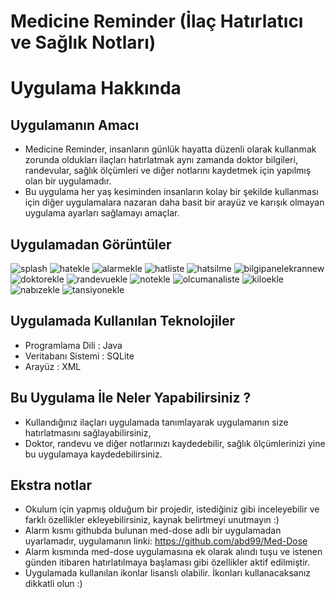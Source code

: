 # Medicine Reminder (İlaç Hatırlatıcı ve Sağlık Notları)

# Uygulama Hakkında

## Uygulamanın Amacı

- Medicine Reminder, insanların günlük hayatta düzenli olarak kullanmak zorunda oldukları ilaçları hatırlatmak
aynı zamanda doktor bilgileri, randevular, sağlık ölçümleri ve diğer notlarını kaydetmek için yapılmış olan bir 
uygulamadır.
- Bu uygulama her yaş kesiminden insanların kolay bir şekilde kullanması için diğer uygulamalara nazaran daha basit
bir arayüz ve karışık olmayan uygulama ayarları sağlamayı amaçlar.

## Uygulamadan Görüntüler

![splash](https://user-images.githubusercontent.com/82881652/176002558-4cc9c54d-ea04-4500-8c37-28f38ac776d1.jpeg)
![hatekle](https://user-images.githubusercontent.com/82881652/176002822-8182c12c-8a20-4d90-9d3a-56aeadd920e3.jpeg)
![alarmekle](https://user-images.githubusercontent.com/82881652/176003037-0c119636-cedc-42c7-b5cb-c26c95f32cd0.jpeg)
![hatliste](https://user-images.githubusercontent.com/82881652/176003271-6c861dd8-517f-403a-a04c-dc3a3680bed0.jpeg)
![hatsilme](https://user-images.githubusercontent.com/82881652/176003382-6f8f2244-dd97-4004-9fef-67d7650a4194.jpeg)
![bilgipanelekrannew](https://user-images.githubusercontent.com/82881652/176003540-0b208f99-1ab0-4dc6-9f8c-0931b12847dc.jpeg)
![doktorekle](https://user-images.githubusercontent.com/82881652/176004364-7798aca7-9547-4590-8b5a-656ef0432e6d.jpeg)
![randevuekle](https://user-images.githubusercontent.com/82881652/176004393-e8fcbcd9-4049-4def-8e7b-87494d8bbedb.jpeg)
![notekle](https://user-images.githubusercontent.com/82881652/176004424-bc975421-86e4-4935-bc2a-5096f554ddbc.jpeg)
![olcumanaliste](https://user-images.githubusercontent.com/82881652/176004457-e6ff0a2c-04b5-44c4-a54f-4e88e90f9b42.jpeg)
![kiloekle](https://user-images.githubusercontent.com/82881652/176004489-631de4ea-bf2a-45c3-beea-b2f37df1143b.jpeg)
![nabızekle](https://user-images.githubusercontent.com/82881652/176004493-c4528bbb-074a-4799-882c-af7985ed9f05.jpeg)
![tansiyonekle](https://user-images.githubusercontent.com/82881652/176004520-faac0c9c-38a3-46f7-8a00-52c11ddcd9a0.jpeg)

## Uygulamada Kullanılan Teknolojiler

- Programlama Dili : Java
- Veritabanı Sistemi : SQLite
- Arayüz : XML

## Bu Uygulama İle Neler Yapabilirsiniz ? 

- Kullandığınız ilaçları uygulamada tanımlayarak uygulamanın size hatırlatmasını sağlayabilirsiniz,
- Doktor, randevu ve diğer notlarınızı kaydedebilir, sağlık ölçümlerinizi yine bu uygulamaya kaydedebilirsiniz.

## Ekstra notlar 

- Okulum için yapmış olduğum bir projedir, istediğiniz gibi inceleyebilir ve farklı özellikler ekleyebilirsiniz, kaynak belirtmeyi unutmayın :)
- Alarm kısmı githubda bulunan med-dose adlı bir uygulamadan uyarlamadır, uygulamanın linki: https://github.com/abd99/Med-Dose
- Alarm kısmında med-dose uygulamasına ek olarak alındı tuşu ve istenen günden itibaren hatırlatılmaya başlaması gibi özellikler aktif edilmiştir.
- Uygulamada kullanılan ikonlar lisanslı olabilir. İkonları kullanacaksanız dikkatli olun :)
